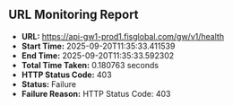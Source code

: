 ## URL Monitoring Report

- **URL:** https://api-gw1-prod1.fisglobal.com/gw/v1/health
- **Start Time:** 2025-09-20T11:35:33.411539
- **End Time:** 2025-09-20T11:35:33.592302
- **Total Time Taken:** 0.180763 seconds
- **HTTP Status Code:** 403
- **Status:** Failure
- **Failure Reason:** HTTP Status Code: 403
